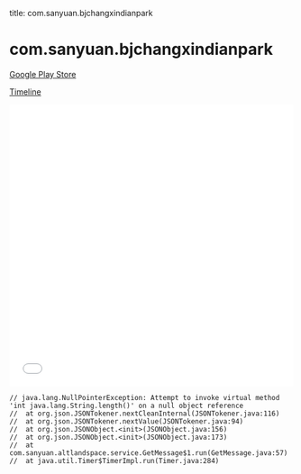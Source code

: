title: com.sanyuan.bjchangxindianpark

# com.sanyuan.bjchangxindianpark

[Google Play Store](https://play.google.com/store/apps/details?id=com.sanyuan.bjchangxindianpark)

[Timeline](./vis-timeline.html)

<iframe src="./vis-timeline.html" width="100%" height="500px" style="border:none;"></iframe>

```
// java.lang.NullPointerException: Attempt to invoke virtual method 'int java.lang.String.length()' on a null object reference
// 	at org.json.JSONTokener.nextCleanInternal(JSONTokener.java:116)
// 	at org.json.JSONTokener.nextValue(JSONTokener.java:94)
// 	at org.json.JSONObject.<init>(JSONObject.java:156)
// 	at org.json.JSONObject.<init>(JSONObject.java:173)
// 	at com.sanyuan.altlandspace.service.GetMessage$1.run(GetMessage.java:57)
// 	at java.util.Timer$TimerImpl.run(Timer.java:284)

```



